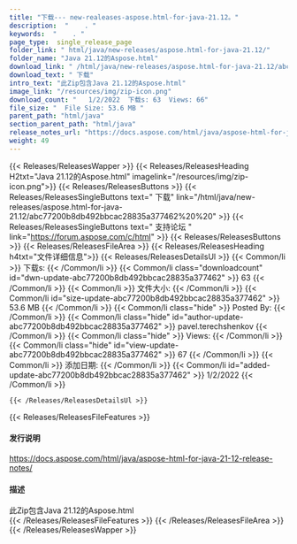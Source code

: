 ```yaml
---
title: "下载--- new-realeases-aspose.html-for-java-21.12。" 
description:  "    . " 
keywords:  "    . " 
page_type:  single_release_page
folder_link: " html/java/new-releases/aspose.html-for-java-21.12/"
folder_name: "Java 21.12的Aspose.html"
download_link: " /html/java/new-releases/aspose.html-for-java-21.12/abc77200b8db492bbcac28835a377462"
download_text: " 下载"
intro_text: "此Zip包含Java 21.12的Aspose.html"
image_link: "/resources/img/zip-icon.png"
download_count: "   1/2/2022  下载s: 63  Views: 66"
file_size: "  File Size: 53.6 MB "
parent_path: "html/java"
section_parent_path: "html/java"
release_notes_url: "https://docs.aspose.com/html/java/aspose-html-for-java-21-12-release-notes"
weight: 49
---
```


{{< Releases/ReleasesWapper >}}
  {{< Releases/ReleasesHeading H2txt="Java 21.12的Aspose.html" imagelink="/resources/img/zip-icon.png">}}
  {{< Releases/ReleasesButtons >}}
    {{< Releases/ReleasesSingleButtons text=" 下载" link="/html/java/new-releases/aspose.html-for-java-21.12/abc77200b8db492bbcac28835a377462%20%20" >}}
    {{< Releases/ReleasesSingleButtons text=" 支持论坛 " link="https://forum.aspose.com/c/html" >}}
  {{< Releases/ReleasesButtons >}}
  {{< Releases/ReleasesFileArea >}}
    {{< Releases/ReleasesHeading h4txt="文件详细信息">}}
    {{< Releases/ReleasesDetailsUl >}}
            {{< Common/li  >}} 下载s: {{< /Common/li >}} 
      {{< Common/li class="downloadcount" id="dwn-update-abc77200b8db492bbcac28835a377462" >}} 63 {{< /Common/li >}} 
      {{< Common/li  >}} 文件大小: {{< /Common/li >}} 
      {{< Common/li id="size-update-abc77200b8db492bbcac28835a377462" >}} 53.6 MB {{< /Common/li >}} 
      {{< Common/li  class="hide" >}} Posted By: {{< /Common/li >}} 
      {{< Common/li class="hide" id="author-update-abc77200b8db492bbcac28835a377462" >}} pavel.terechshenkov {{< /Common/li >}} 
      {{< Common/li class="hide"  >}} Views: {{< /Common/li >}} 
      {{< Common/li class="hide" id="view-update-abc77200b8db492bbcac28835a377462" >}} 67 {{< /Common/li >}} 
      {{< Common/li  >}} 添加日期: {{< /Common/li >}} 
      {{< Common/li id="added-update-abc77200b8db492bbcac28835a377462" >}} 1/2/2022 {{< /Common/li >}} 

    {{< /Releases/ReleasesDetailsUl >}}

  {{< Releases/ReleasesFileFeatures >}}
      <h4>发行说明</h4><div><a href="https://docs.aspose.com/html/java/aspose-html-for-java-21-12-release-notes/">https://docs.aspose.com/html/java/aspose-html-for-java-21-12-release-notes/</a></div><h4>描述</h4><div class="HTMLDescription">此Zip包含Java 21.12的Aspose.html</div>
  {{< /Releases/ReleasesFileFeatures >}}
 {{< /Releases/ReleasesFileArea >}}
{{< /Releases/ReleasesWapper >}}


